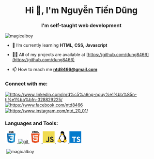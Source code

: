 <h1 align="center">Hi 👋, I'm Nguyễn Tiến Dũng</h1>
<h3 align="center">I'm self-taught web development</h3>

<p align="left"> <img src="https://komarev.com/ghpvc/?username=magicalboy&label=Profile%20views&color=0e75b6&style=flat" alt="magicalboy" /> </p>

- 🌱 I’m currently learning **HTML, CSS, Javascript**

- 👨‍💻 All of my projects are available at [https://github.com/dung8466](https://github.com/dung8466)

- 📫 How to reach me **ntd8466@gmail.com**

<h3 align="left">Connect with me:</h3>
<p align="left">
<a href="https://linkedin.com/in/https://www.linkedin.com/in/d%c5%a9ng-nguy%e1%bb%85n-ti%e1%ba%bfn-328829225/" target="blank"><img align="center" src="https://raw.githubusercontent.com/rahuldkjain/github-profile-readme-generator/master/src/images/icons/Social/linked-in-alt.svg" alt="https://www.linkedin.com/in/d%c5%a9ng-nguy%e1%bb%85n-ti%e1%ba%bfn-328829225/" height="30" width="40" /></a>
<a href="https://fb.com/https://www.facebook.com/ntd8466" target="blank"><img align="center" src="https://raw.githubusercontent.com/rahuldkjain/github-profile-readme-generator/master/src/images/icons/Social/facebook.svg" alt="https://www.facebook.com/ntd8466" height="30" width="40" /></a>
<a href="https://instagram.com/https://www.instagram.com/ntd_20_01/" target="blank"><img align="center" src="https://raw.githubusercontent.com/rahuldkjain/github-profile-readme-generator/master/src/images/icons/Social/instagram.svg" alt="https://www.instagram.com/ntd_20_01/" height="30" width="40" /></a>
</p>

<h3 align="left">Languages and Tools:</h3>
<p align="left"> <a href="https://www.w3schools.com/css/" target="_blank" rel="noreferrer"> <img src="https://raw.githubusercontent.com/devicons/devicon/master/icons/css3/css3-original-wordmark.svg" alt="css3" width="40" height="40"/> </a> <a href="https://git-scm.com/" target="_blank" rel="noreferrer"> <img src="https://www.vectorlogo.zone/logos/git-scm/git-scm-icon.svg" alt="git" width="40" height="40"/> </a> <a href="https://www.w3.org/html/" target="_blank" rel="noreferrer"> <img src="https://raw.githubusercontent.com/devicons/devicon/master/icons/html5/html5-original-wordmark.svg" alt="html5" width="40" height="40"/> </a> <a href="https://developer.mozilla.org/en-US/docs/Web/JavaScript" target="_blank" rel="noreferrer"> <img src="https://raw.githubusercontent.com/devicons/devicon/master/icons/javascript/javascript-original.svg" alt="javascript" width="40" height="40"/> </a> <a href="https://www.linux.org/" target="_blank" rel="noreferrer"> <img src="https://raw.githubusercontent.com/devicons/devicon/master/icons/linux/linux-original.svg" alt="linux" width="40" height="40"/> </a> <a href="https://www.typescriptlang.org/" target="_blank" rel="noreferrer"> <img src="https://raw.githubusercontent.com/devicons/devicon/master/icons/typescript/typescript-original.svg" alt="typescript" width="40" height="40"/> </a> </p>

<p>&nbsp;<img align="center" src="https://github-readme-stats-sigma-five.vercel.app/api?username=magicalboy&show_icons=true&locale=en" alt="magicalboy" /></p>
